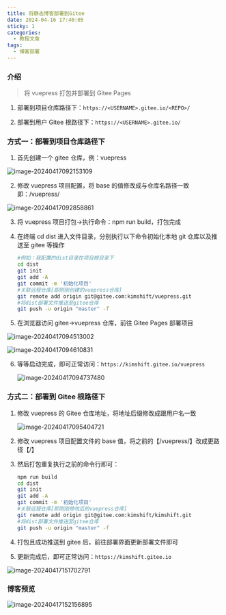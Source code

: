 ```yaml
---
title: 将静态博客部署到Gitee
date: 2024-04-16 17:40:05
sticky: 1
categories:
  - 教程文章
tags:
  - 博客部署
---
```


### 介绍

> 将 vuepress 打包并部署到 Gitee Pages

1.  部署到项目仓库路径下：`https://<USERNAME>.gitee.io/<REPO>/`

2.  部署到用户 Gitee 根路径下：`https://<USERNAME>.gitee.io/`

### 方式一：部署到项目仓库路径下

1. 首先创建一个 gitee 仓库，例：vuepress

![image-20240417092153109](../../../image/image-20240417092153109.png)

2. 修改 vuepress 项目配置，将 base 的值修改成与仓库名路径一致即：/vuepress/

![image-20240417092858861](../../../image/image-20240417092858861.png)

3. 将 vuepress 项目打包->执行命令：npm run build，打包完成

4. 在终端 cd dist 进入文件目录，分别执行以下命令初始化本地 git 仓库以及推送至 gitee 等操作

   ```sh
   #例如：我配置的dist目录在项目根目录下
   cd dist
   git init
   git add -A
   git commit -m '初始化项目'
   #关联远程仓库[即刚刚创建的vuepress仓库]
   git remote add origin git@gitee.com:kimshift/vuepress.git
   #将dist部署文件推送至gitee仓库
   git push -u origin "master" -f
   ```

5. 在浏览器访问 gitee->vuepress 仓库，前往 Gitee Pages 部署项目

![image-20240417094513002](../../../image/image-20240417094513002.png)

![image-20240417094610831](../../../image/image-20240417094610831.png)

6. 等等启动完成，即可正常访问：`https://kimshift.gitee.io/vuepress`

   ![image-20240417094737480](../../../image/image-20240417094737480.png)

### 方式二：部署到 Gitee 根路径下

1. 修改 vuepress 的 Gitee 仓库地址，将地址后缀修改成跟用户名一致

   ![image-20240417095404721](../../../image/image-20240417095404721.png)

2. 修改 vuepress 项目配置文件的 base 值，将之前的【/vuepress/】改成更路径【/】

3. 然后打包重复执行之前的命令行即可：

   ```sh
   npm run build
   cd dist
   git init
   git add -A
   git commit -m '初始化项目'
   #关联远程仓库[即刚刚修改后的vuepress仓库]
   git remote add origin git@gitee.com:kimshift/kimshift.git
   #将dist部署文件推送至gitee仓库
   git push -u origin "master" -f
   ```

4. 打包且成功推送到 gitee 后，前往部署界面更新部署文件即可

5. 更新完成后，即可正常访问：`https://kimshift.gitee.io`

![image-20240417151702791](../../../image/image-20240417151702791.png)

### 博客预览

![image-20240417152156895](../../../image/image-20240417152156895.png)
